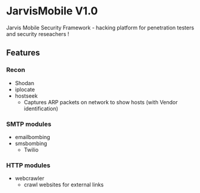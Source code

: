 # JarvisMobile V1.0
Jarvis Mobile Security Framework - hacking platform for penetration testers and security reseachers !
## Features
### Recon
* Shodan
* iplocate
* hostseek
	* Captures ARP packets on network to show hosts (with Vendor identification)

### SMTP modules
* emailbombing
* smsbombing
	* Twilio 

### HTTP modules
* webcrawler
	* crawl websites for external links

